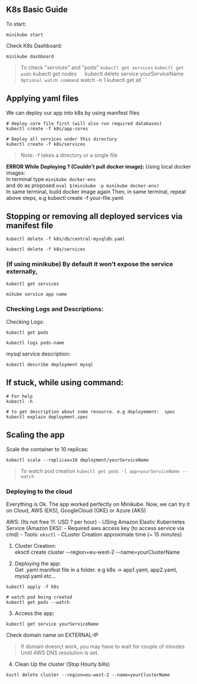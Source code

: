 
## K8s Basic Guide

To start:
```
minikube start
```

Check K8s Dashboard:
```
minikube dashboard
```


> To check "services" and "pods"
> ``` kubectl get services ```   ``` kubectl get pods ``` kubectl get nodes ``` 
> ``` kubectl delete service yourServiceName ```   
> Optional watch command ```  watch -n 1 kubectl get all ```


## Applying yaml files
We can deploy our app into k8s by using manifest files

```
# deploy core file first (will also run required databases)
kubectl create -f k8s/app-cores

# Deploy all services under this directory
kubectl create -f k8s/services

```
> Note: -f takes a directory or a single file

__ERROR While Deploying ? (Couldn't pull docker image):__ Using local docker images:    
In terminal type ``` minikube docker-env ```  
and do as proposed  ``` eval $(minikube -p minikube docker-env) ```  
In same terminal, build docker image again
Then, in same terminal, repeat above steps, e.g kubectl create -f your-file.yaml


## Stopping or removing all deployed services via manifest file
```
kubectl delete -f k8s/db/central-mysqldb.yaml

kubectl delete -f k8s/services
```

### (If using minikube) By default it won't expose the service externally,
```
kubectl get services

mikube service app name
```

### Checking Logs and Descriptions:

Checking Logs:
```
kubectl get pods

kubectl logs pods-name
```

mysql service description:
```
kubectl describe deployment mysql
```




## If stuck, while using command:
```
# For help
kubectl -h 

# to get description about some resource. e.g deployement:  spec
kubectl explain deployment.spec
```


## Scaling the app  
Scale the container to 10 replicas:  
```
kubectl scale --replicas=10 deployment/yourServiceName
```
> To watch pod creation
> ``` kubectl get pods -l app=yourServiceName --watch ```


### Deploying to the cloud  
Everything is Ok. The app worked perfectly on Minikube.
Now, we can try it on Cloud, AWS (EKS), GoogleCloud (GKE) or Azure (AKS)

AWS:  (Its not free !!!. USD ? per hour)
    - USing Amazon Elastic Kubernetes Service (Amazon EKS):
    - Required aws access key (to access service via cmd)
    - Tools: `eksctl`
    - CLuster Creation approximate time (~ 15 minutes)

1. Cluster Creation:  
eksctl create cluster --region=eu-west-2 --name=yourClusterName

2. Deploying the app:  
Get .yaml manifest file in a folder. e.g k8s -> app1.yaml, app2.yaml, mysql.yaml etc...
```
kubectl apply -f k8s

# watch pod being created
kubectl get pods --watch
```

3. Access the app:  
```
kubectl get service yourServiceName
```
Check domain name on EXTERNAL-IP  
> If domain doesn;t work, you may have to wait for couple of minutes
> Until AWS DNS resolution is set.

4. Clean Up the cluster (Stop Hourly bills)  
```
ksctl delete cluster --region=eu-west-2 --name=yourClusterName
```